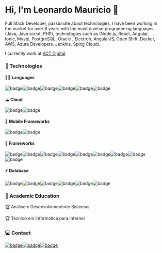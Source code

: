 # Hi, I'm Leonardo Mauricio 👋
Full Stack Developer, passionate about technologies, I have been working in the market for over 6 years with the most diverse programming languages (Java, Java script, PHP), technologies such as (Node.js, React, Angular, Ionic, Mysql, PostgreSQL, Oracle , Electron, AngularJS, Open Shift, Docker, AWS, Azure Developers, Jenkins, Sping Cloud).

I currently work at <a href="https://actdigital.com/pt/">ACT Digital<a/>.


### 🚀 Technologies
  #### 👩‍💻 Languages
  ![badge](https://img.shields.io/badge/HTML5-E34F26?style=for-the-badge&logo=html5&logoColor=white)![badge](https://img.shields.io/badge/CSS-239120?&style=for-the-badge&logo=css3&logoColor=white)![badge](https://img.shields.io/badge/JavaScript-323330?style=for-the-badge&logo=javascript&logoColor=F7DF1E)![badge](https://img.shields.io/badge/Java-ED8B00?style=for-the-badge&logo=java&logoColor=white)![badge](https://img.shields.io/badge/PHP-777BB4?style=for-the-badge&logo=php&logoColor=white)![badge](https://img.shields.io/badge/TypeScript-007ACC?style=for-the-badge&logo=typescript&logoColor=white)
  #### ☁ Cloud
 ![badge](https://img.shields.io/badge/Amazon_AWS-232F3E?style=for-the-badge&logo=amazon-aws&logoColor=white)![badge](https://img.shields.io/badge/Heroku-430098?style=for-the-badge&logo=heroku&logoColor=white)
  #### 📱 Mobile Frameworks
  ![badge](https://img.shields.io/badge/Ionic-3880FF?style=for-the-badge&logo=ionic&logoColor=white)![badge](https://img.shields.io/badge/React_Native-20232A?style=for-the-badge&logo=react&logoColor=61DAFB)
  #### 🚀 Frameworks
  ![badge](https://img.shields.io/badge/Node.js-43853D?style=for-the-badge&logo=node-dot-js&logoColor=white)![badge](https://img.shields.io/badge/React-20232A?style=for-the-badge&logo=react&logoColor=61DAFB)![badge](https://img.shields.io/badge/Electron-2B2E3A?style=for-the-badge&logo=electron&logoColor=9FEAF9)![badge](https://img.shields.io/badge/Angular-DD0031?style=for-the-badge&logo=angular&logoColor=white)![badge](https://img.shields.io/badge/AngularJS-E23237?style=for-the-badge&logo=angularjs&logoColor=white)![badge](https://img.shields.io/badge/Bootstrap-563D7C?style=for-the-badge&logo=bootstrap&logoColor=white)![badge](https://img.shields.io/badge/Docker-2CA5E0?style=for-the-badge&logo=docker&logoColor=white)![badge](https://img.shields.io/badge/Spring-6DB33F?style=for-the-badge&logo=spring&logoColor=white)![badge](<img alt="NestJS" src="https://img.shields.io/badge/nestjs-%23E0234E.svg?style=for-the-badge&logo=nestjs&logoColor=white" />)
 #### ⚡ Database
   ![badge](https://img.shields.io/badge/MySQL-00000F?style=for-the-badge&logo=mysql&logoColor=white)![badge](https://img.shields.io/badge/PostgreSQL-316192?style=for-the-badge&logo=postgresql&logoColor=white)![badge](https://img.shields.io/badge/MongoDB-4EA94B?style=for-the-badge&logo=mongodb&logoColor=white)![badge](https://img.shields.io/badge/redis-%23DD0031.svg?&style=for-the-badge&logo=redis&logoColor=white)![badge](https://img.shields.io/badge/rabbitmq-%23FF6600.svg?&style=for-the-badge&logo=rabbitmq&logoColor=white)![badge](https://img.shields.io/badge/Oracle-F80000?style=for-the-badge&logo=oracle&logoColor=black)

### :checkered_flag: Academic Education 
:trophy: Análise e Desenvolvimentode Sistemas

:trophy: Técnico em Informática para Internet

### 💻 Contact
<!--  Whats App-->
[![badge](https://img.shields.io/badge/GitHub-100000?style=for-the-badge&logo=github&logoColor=white)](https://github.com/leomauricio7)[![badge](https://img.shields.io/badge/GitLab-330F63?style=for-the-badge&logo=gitlab&logoColor=white)](https://gitlab.com/lmauricio)[![badge](https://img.shields.io/badge/LinkedIn-0077B5?style=for-the-badge&logo=linkedin&logoColor=white)](https://www.linkedin.com/in/leonardo-mauricio-442755110/)

